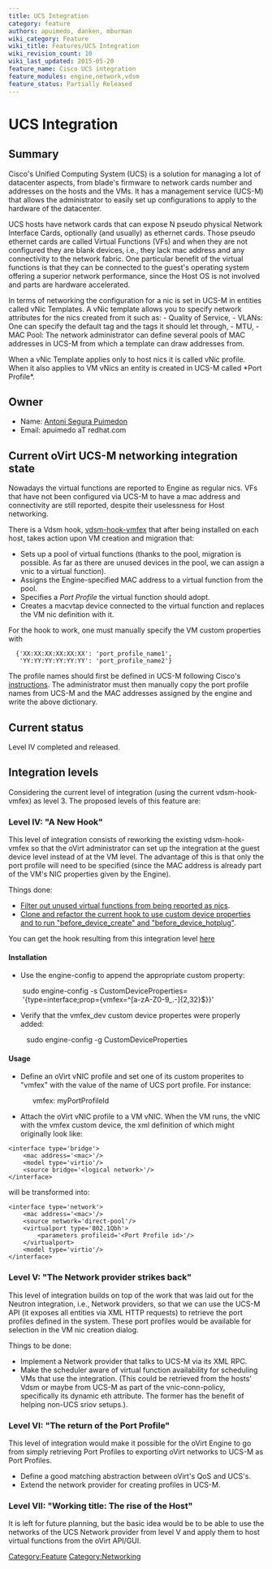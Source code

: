 ```yaml
---
title: UCS Integration
category: feature
authors: apuimedo, danken, mburman
wiki_category: Feature
wiki_title: Features/UCS Integration
wiki_revision_count: 10
wiki_last_updated: 2015-05-20
feature_name: Cisco UCS integration
feature_modules: engine,network,vdsm
feature_status: Partially Released
---
```


# UCS Integration

## Summary

Cisco's Unified Computing System (UCS) is a solution for managing a lot of datacenter aspects, from blade's firmware to network cards number and addresses on the hosts and the VMs. It has a management service (UCS-M) that allows the administrator to easily set up configurations to apply to the hardware of the datacenter.

UCS hosts have network cards that can expose N pseudo physical Network Interface Cards, optionally (and usually) as ethernet cards. Those pseudo ethernet cards are called Virtual Functions (VFs) and when they are not configured they are blank devices, i.e., they lack mac address and any connectivity to the network fabric. One particular benefit of the virtual functions is that they can be connected to the guest's operating system offering a superior network performance, since the Host OS is not involved and parts are hardware accelerated.

In terms of networking the configuration for a nic is set in UCS-M in entities called vNic Templates. A vNic template allows you to specify network attributes for the nics created from it such as: - Quality of Service, - VLANs: One can specify the default tag and the tags it should let through, - MTU, - MAC Pool: The network administrator can define several pools of MAC addresses in UCS-M from which a template can draw addresses from.

When a vNic Template applies only to host nics it is called vNic profile. When it also applies to VM vNics an entity is created in UCS-M called \*Port Profile\*.

## Owner

*   Name: [ Antoni Segura Puimedon](User:APuimedo)
*   Email: apuimedo aT redhat.com

## Current oVirt UCS-M networking integration state

Nowadays the virtual functions are reported to Engine as regular nics. VFs that have not been configured via UCS-M to have a mac address and connectivity are still reported, despite their uselessness for Host networking.

There is a Vdsm hook, [vdsm-hook-vmfex](http://resources.ovirt.org/releases/3.3/rpm/EL/6/noarch/vdsm-hook-vmfex-4.13.0-11.el6.noarch.rpm) that after being installed on each host, takes action upon VM creation and migration that:

*   Sets up a pool of virtual functions (thanks to the pool, migration is possible. As far as there are unused devices in the pool, we can assign a vnic to a virtual function).
*   Assigns the Engine-specified MAC address to a virtual function from the pool.
*   Specifies a *Port Profile* the virtual function should adopt.
*   Creates a macvtap device connected to the virtual function and replaces the VM nic definition with it.

For the hook to work, one must manually specify the VM custom properties with

      {'XX:XX:XX:XX:XX:XX': 'port_profile_name1',
       'YY:YY:YY:YY:YY:YY': 'port_profile_name2'}

The profile names should first be defined in UCS-M following Cisco's [instructions](http://www.cisco.com/c/en/us/td/docs/unified_computing/ucs/sw/vm_fex/kvm/gui/config_guide/2-1/b_GUI_KVM_VM-FEX_UCSM_Configuration_Guide_2_1/b_GUI_KVM_VM-FEX_UCSM_Configuration_Guide_2_1_chapter_010.html#task_1892A1847A4F45F6A6363B98091AF61A). The administrator must then manually copy the port profile names from UCS-M and the MAC addresses assigned by the engine and write the above dictionary.

## Current status

Level IV completed and released.

## Integration levels

Considering the current level of integration (using the current vdsm-hook-vmfex) as level 3. The proposed levels of this feature are:

### Level IV: "A New Hook"

This level of integration consists of reworking the existing vdsm-hook-vmfex so that the oVirt administrator can set up the integration at the guest device level instead of at the VM level. The advantage of this is that only the port profile will need to be specified (since the MAC address is already part of the VM's NIC properties given by the Engine).

Things done:

*   [Filter out unused virtual functions from being reported as nics](http://gerrit.ovirt.org/#/c/22559/).
*   [Clone and refactor the current hook to use custom device properties and to run "before_device_create" and "before_device_hotplug"](http://gerrit.ovirt.org/#/c/22529/).

You can get the hook resulting from this integration level [here](http://plain.resources.ovirt.org/releases/3.4/rpm/el6/noarch/vdsm-hook-vmfex-dev-4.14.6-0.el6.noarch.rpm)

#### Installation

*   Use the engine-config to append the appropriate custom property:

       sudo engine-config -s CustomDeviceProperties=
       '{type=interface;prop={vmfex=^[a-zA-Z0-9_.-]{2,32}$}}'

*   Verify that the vmfex_dev custom device propertes were properly added:

         sudo engine-config -g CustomDeviceProperties

#### Usage

*   Define an oVirt vNIC profile and set one of its custom properites to "vmfex" with the value of the name of UCS port profile. For instance:

            vmfex: myPortProfileId

*   Attach the oVirt vNIC profile to a VM vNIC. When the VM runs, the vNIC with the vmfex custom device, the xml definition of which might originally look like:

<!-- -->

    <interface type='bridge'>
        <mac address='<mac>'/>
        <model type='virtio'/>
        <source bridge='<logical network>'/>
    </interface>

will be transformed into:

    <interface type='network'>
        <mac address='<mac>'/>
        <source network='direct-pool'/>
        <virtualport type='802.1Qbh'>
            <parameters profileid='<Port Profile id>'/>
        </virtualport>
        <model type='virtio'/>
    </interface>

### Level V: "The Network provider strikes back"

This level of integration builds on top of the work that was laid out for the Neutron integration, i.e., Network providers, so that we can use the UCS-M API (it exposes all entities via XML HTTP requests) to retrieve the port profiles defined in the system. These port profiles would be available for selection in the VM nic creation dialog.

Things to be done:

*   Implement a Network provider that talks to UCS-M via its XML RPC.
*   Make the scheduler aware of virtual function availability for scheduling VMs that use the integration. (This could be retrieved from the hosts' Vdsm or maybe from UCS-M as part of the vnic-conn-policy, specifically its dynamic eth attribute. The former has the benefit of helping non-UCS sriov setups.).

### Level VI: "The return of the Port Profile"

This level of integration would make it possible for the oVirt Engine to go from simply retrieving Port Profiles to exporting oVirt networks to UCS-M as Port Profiles.

*   Define a good matching abstraction between oVirt's QoS and UCS's.
*   Extend the network provider for creating profiles in UCS-M.

### Level VII: "Working title: The rise of the Host"

It is left for future planning, but the basic idea would be to be able to use the networks of the UCS Network provider from level V and apply them to host virtual functions from the oVirt API/GUI.

<Category:Feature> <Category:Networking>
